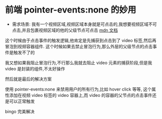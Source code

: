 # 前端 pointer-events:none 的妙用

- 需求场景: 我有一个视频区域,视频区域本身就是可点击的,我想要视频区域不可点击,并且包裹视频区域的他的父级节点可点击
  [mdn 文档](https://developer.mozilla.org/zh-CN/docs/Web/CSS/pointer-events)

这个时候由于点击事件的触发逻辑,他肯定是先捕获到点击到了 video 标签,然后再冒泡到视频容器组件. 这个时候如果去禁止冒泡行为,那么外层的父级节点的点击事件是触发不了的

我又想如果我阻止冒泡行为,不行那么我就去阻止 video 元素的捕获阶段,但是我 video 是封装的组件,不太好操作

然后就是最后的解决方案

使用 pointer-events:none 来禁用用户的所有行为,比如 hover click 等等, 这个属性添加在视频 video 标签的 video 容器上,而 video 的容器的父节点的点击事件还是可以正常触发

bingo
完美解决
